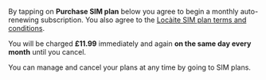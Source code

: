 By tapping on **Purchase SIM plan** below you agree to begin a monthly auto-renewing subscription.
You also agree to the [Locàite SIM plan terms and conditions](show-md-url://https://raw.githubusercontent.com/caiteltd/public/master/4g/sim-plan-terms.md).

You will be charged **£11.99** immediately and again **on the same day every month** until you cancel.

You can manage and cancel your plans at any time by going to SIM plans.